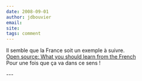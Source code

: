 ```yaml
---
date: 2008-09-01
author: jdbouvier
email: 
site: 
tags: comment
---
```


<p>
Il semble que la France soit un exemple à suivre. <br/>
<a href="http://www.infoworld.com/article/08/08/28/35NF-open-source-france-lessons_1.html">Open source: What you should learn from the French</a><br/>
Pour une fois que ça va dans ce sens !<br/>
</p>
---